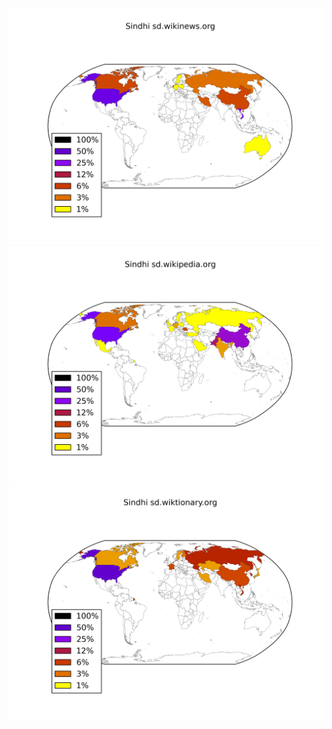 ![](images/Sindhi-sd.wikinews.org.png)
![](images/Sindhi-sd.wikipedia.org.png)
![](images/Sindhi-sd.wiktionary.org.png)
